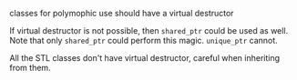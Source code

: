 classes for polymophic use should have a virtual destructor

If virtual destructor is not possible, then `shared_ptr` could be used as well.
Note that only `shared_ptr` could perform this magic. `unique_ptr` cannot.

All the STL classes don't have virtual destructor, careful when inheriting from
them.
